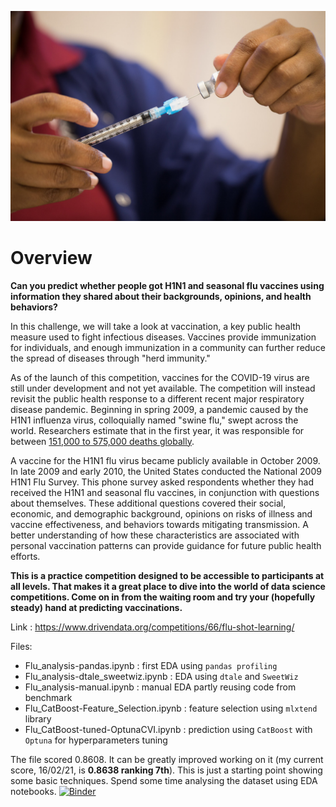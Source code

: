 ![picture](./flu-vaccine.jpg)

<h1>Overview</h1>
<p><strong>Can you predict whether people got H1N1 and seasonal flu vaccines using information they shared about their backgrounds, opinions, and health behaviors?</strong></p>
<p>In this challenge, we will take a look at vaccination, a key public health measure used to fight infectious diseases. Vaccines provide immunization for individuals, and enough immunization in a community can further reduce the spread of diseases through "herd immunity."</p>
<p>As of the launch of this competition, vaccines for the COVID-19 virus are still under development and not yet available. The competition will instead revisit the public health response to a different recent major respiratory disease pandemic. Beginning in spring 2009, a pandemic caused by the H1N1 influenza virus, colloquially named "swine flu," swept across the world. Researchers estimate that in the first year, it was responsible for between <a href="https://www.cdc.gov/flu/pandemic-resources/2009-h1n1-pandemic.html">151,000 to 575,000 deaths globally</a>.</p>
<p>A vaccine for the H1N1 flu virus became publicly available in October 2009. In late 2009 and early 2010, the United States conducted the National 2009 H1N1 Flu Survey. This phone survey asked respondents whether they had received the H1N1 and seasonal flu vaccines, in conjunction with questions about themselves. These additional questions covered their social, economic, and demographic background, opinions on risks of illness and vaccine effectiveness, and behaviors towards mitigating transmission. A better understanding of how these characteristics are associated with personal vaccination patterns can provide guidance for future public health efforts.</p>
<p><strong>This is a practice competition designed to be accessible to participants at all levels. That makes it a great place to dive into the world of data science competitions. Come on in from the waiting room and try your (hopefully steady) hand at predicting vaccinations.</strong></p>

Link : https://www.drivendata.org/competitions/66/flu-shot-learning/

Files:
- Flu_analysis-pandas.ipynb : first EDA using `pandas profiling`
- Flu_analysis-dtale_sweetwiz.ipynb : EDA using `dtale` and `SweetWiz`
- Flu_analysis-manual.ipynb : manual EDA partly reusing code from benchmark
- Flu_CatBoost-Feature_Selection.ipynb : feature selection using `mlxtend` library
- Flu_CatBoost-tuned-OptunaCVI.ipynb : prediction using `CatBoost` with `Optuna` for hyperparameters tuning

The file scored 0.8608. It can be greatly improved working on it (my current score, 16/02/21, is **0.8638 ranking 7th**). This is just a starting point showing some basic techniques. Spend some time analysing the dataset using EDA notebooks.
[![Binder](https://mybinder.org/badge_logo.svg)](https://mybinder.org/v2/gh/adalseno/Flu-Shot-Learning-Predict-H1N1-and-Seasonal-Flu-Vaccines/HEAD?filepath=Flu_CatBoost-tuned-OptunaCVI.ipynb)

